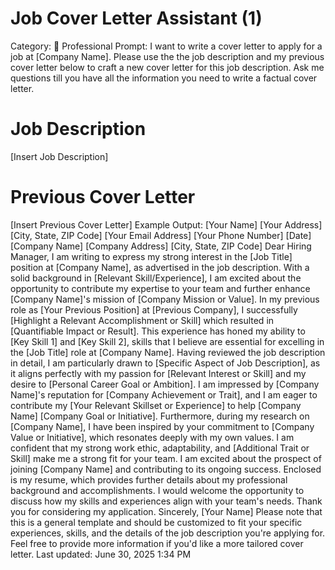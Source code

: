 # Job Cover Letter Assistant (1)

Category: 💼 Professional
Prompt: I want to write a cover letter to apply for a job at [Company Name]. Please use the the job description and my previous cover letter below to craft a new cover letter for this job description. Ask me questions till you have all the information you need to write a factual cover letter.

# Job Description
[Insert Job Description]

# Previous Cover Letter
[Insert Previous Cover Letter]
Example Output: [Your Name]
[Your Address]
[City, State, ZIP Code]
[Your Email Address]
[Your Phone Number]
[Date]
[Company Name]
[Company Address]
[City, State, ZIP Code]
Dear Hiring Manager,
I am writing to express my strong interest in the [Job Title] position at [Company Name], as advertised in the job description. With a solid background in [Relevant Skill/Experience], I am excited about the opportunity to contribute my expertise to your team and further enhance [Company Name]'s mission of [Company Mission or Value].
In my previous role as [Your Previous Position] at [Previous Company], I successfully [Highlight a Relevant Accomplishment or Skill] which resulted in [Quantifiable Impact or Result]. This experience has honed my ability to [Key Skill 1] and [Key Skill 2], skills that I believe are essential for excelling in the [Job Title] role at [Company Name].
Having reviewed the job description in detail, I am particularly drawn to [Specific Aspect of Job Description], as it aligns perfectly with my passion for [Relevant Interest or Skill] and my desire to [Personal Career Goal or Ambition]. I am impressed by [Company Name]'s reputation for [Company Achievement or Trait], and I am eager to contribute my [Your Relevant Skillset or Experience] to help [Company Name] [Company Goal or Initiative].
Furthermore, during my research on [Company Name], I have been inspired by your commitment to [Company Value or Initiative], which resonates deeply with my own values. I am confident that my strong work ethic, adaptability, and [Additional Trait or Skill] make me a strong fit for your team. I am excited about the prospect of joining [Company Name] and contributing to its ongoing success.
Enclosed is my resume, which provides further details about my professional background and accomplishments. I would welcome the opportunity to discuss how my skills and experiences align with your team's needs. Thank you for considering my application.
Sincerely,
[Your Name]
Please note that this is a general template and should be customized to fit your specific experiences, skills, and the details of the job description you're applying for. Feel free to provide more information if you'd like a more tailored cover letter.
Last updated: June 30, 2025 1:34 PM